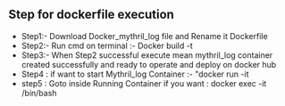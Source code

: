 ## Step for dockerfile execution
- Step1:- Download Docker_mythril_log file and Rename it Dockerfile
- Step2:- Run cmd on terminal :- Docker build -t <image-name>
- Step3:- When Step2 successful execute mean mythril_log container created successfully and ready to operate and deploy on docker hub
- Step4 : if want to start Mythril_log Container :- "docker run -it  <Container-name> 
- step5 : Goto inside Running Container if you want : docker exec -it <Container-id> /bin/bash 
